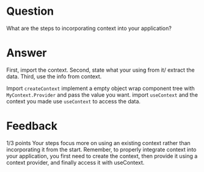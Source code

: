 # Question

What are the steps to incorporating context into your application?

# Answer
First, import the context.
Second, state what your using from it/ extract the data.
Third, use the info from context.

Import `createContext`
implement a empty object 
wrap  component tree with `MyContext.Provider` and pass the value you  want.
import `useContext` and the context you made
use `useContext`  to access the data. 

# Feedback
1/3 points
Your steps focus more on using an existing context rather than incorporating it from the start. Remember, to properly integrate context into your application, you first need to create the context, then provide it using a context provider, and finally access it with useContext.